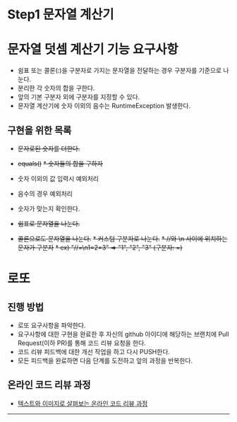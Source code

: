 
# Step1 문자열 계산기

# 문자열 덧셈 계산기 기능 요구사항
* 쉼표 또는 콜론(:)을 구분자로 가지는 문자열을 전달하는 경우 구분자를 기준으로 나눈다.
* 분리한 각 숫자의 합을 구한다. 
* 앞의 기본 구분자 외에 구분자를 지정할 수 있다. 
* 문자열 계산기에 숫자 이외의 음수는 RuntimeException 발생한다. 



## 구현을 위한 목록
* ~~문자로된 숫자를 더한다.~~
* ~~equals()~~
~~* 숫자들의 합을 구하자~~
* 숫자 이외의 값 입력시 예외처리  
* 음수의 경우 예외처리
* 숫자가 맞는지 확인한다.

* ~~쉼표로 문자열을 나눈다.~~
* ~~콜론으로도 문자열을 나눈다.~~
~~* 커스텀 구분자로 나눈다.~~
    ~~* //와 \n 사이에 위치하는 문자가 구분자~~
    ~~* ex) "//=\n1=2=3" => "1", "2", "3"  (구분자: =)~~








# 로또
## 진행 방법
* 로또 요구사항을 파악한다.
* 요구사항에 대한 구현을 완료한 후 자신의 github 아이디에 해당하는 브랜치에 Pull Request(이하 PR)를 통해 코드 리뷰 요청을 한다.
* 코드 리뷰 피드백에 대한 개선 작업을 하고 다시 PUSH한다.
* 모든 피드백을 완료하면 다음 단계를 도전하고 앞의 과정을 반복한다.

## 온라인 코드 리뷰 과정
* [텍스트와 이미지로 살펴보는 온라인 코드 리뷰 과정](https://github.com/next-step/nextstep-docs/tree/master/codereview)


---



 

 